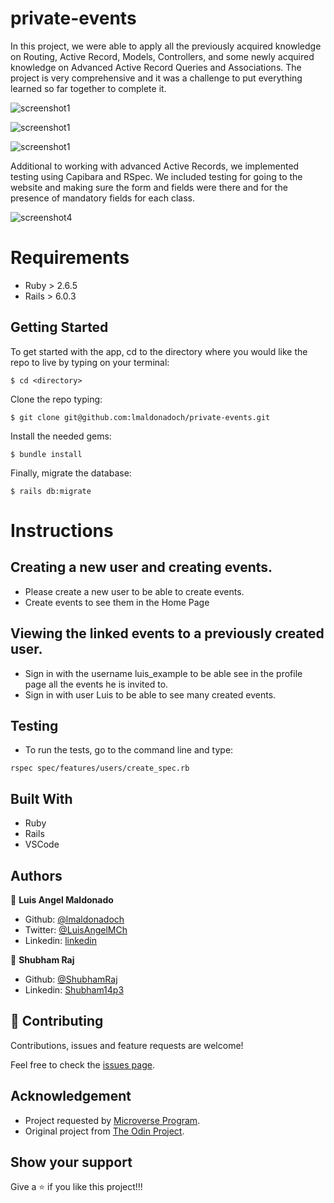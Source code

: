 # private-events

In this project, we were able to apply all the previously acquired knowledge on Routing, Active Record, Models, Controllers, and some newly acquired knowledge on Advanced Active Record Queries and Associations. The project is very comprehensive and it was a challenge to put everything learned so far together to complete it.

![screenshot1](app/assets/images/screenshot01.png)

![screenshot1](app/assets/images/screenshot02.png)

![screenshot1](app/assets/images/screenshot03.png)

Additional to working with advanced Active Records, we implemented testing using Capibara and RSpec. We included testing for going to the website and making sure the form and fields were there and for the presence of mandatory fields for each class.

![screenshot4](app/assets/images/screenshot04.png)

# Requirements

- Ruby > 2.6.5
- Rails > 6.0.3

## Getting Started

To get started with the app, cd to the directory where you would like the repo to live by typing on your terminal:

```
$ cd <directory>
```

Clone the repo typing:

```
$ git clone git@github.com:lmaldonadoch/private-events.git
```

Install the needed gems:

```
$ bundle install
```

Finally, migrate the database:

```
$ rails db:migrate
```

# Instructions

## Creating a new user and creating events.

- Please create a new user to be able to create events.
- Create events to see them in the Home Page

## Viewing the linked events to a previously created user.

- Sign in with the username luis_example to be able see in the profile page all the events he is invited to.
- Sign in with user Luis to be able to see many created events.

## Testing

- To run the tests, go to the command line and type:

```
rspec spec/features/users/create_spec.rb
```

## Built With

- Ruby
- Rails
- VSCode

## Authors

👤 **Luis Angel Maldonado**

- Github: [@lmaldonadoch](https://github.com/lmaldonadoch)
- Twitter: [@LuisAngelMCh](https://twitter.com/LuisAngelMCh)
- Linkedin: [linkedin](https://www.linkedin.com/in/lmaldonadoch)

👤 **Shubham Raj**

- Github: [@ShubhamRaj](https://github.com/shubham14p3)
- Linkedin: [Shubham14p3](https://www.linkedin.com/in/shubham14p3/)

## 🤝 Contributing

Contributions, issues and feature requests are welcome!

Feel free to check the [issues page](https://github.com/shubham14p3/micro_reddit/issues/).

## Acknowledgement

- Project requested by [Microverse Program](https://www.microverse.org/).
- Original project from [The Odin Project](https://www.theodinproject.com/courses/ruby-on-rails/lessons/forms).

## Show your support

Give a ⭐️ if you like this project!!!
